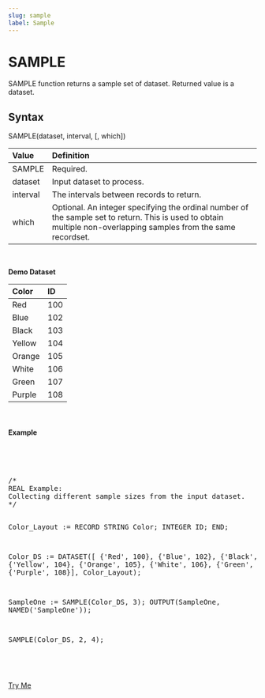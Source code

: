 ```yaml
---
slug: sample
label: Sample
---
```


# SAMPLE

SAMPLE function returns a sample set of dataset. Returned value is a dataset.

## Syntax

<EclCode>
SAMPLE(dataset, interval, [, which])
<EclCode>

| Value    | Definition                                                                                                                                                       |
| :------- | :--------------------------------------------------------------------------------------------------------------------------------------------------------------- |
| SAMPLE   | Required.                                                                                                                                                        |
| dataset  | Input dataset to process.                                                                                                                                        |
| interval | The intervals between records to return.                                                                                                                         |
| which    | Optional. An integer specifying the ordinal number of the sample set to return. This is used to obtain multiple non-overlapping samples from the same recordset. |

 <br>

**Demo Dataset**

| Color  | ID  |
| :----- | :-- |
| Red    | 100 |
| Blue   | 102 |
| Black  | 103 |
| Yellow | 104 |
| Orange | 105 |
| White  | 106 |
| Green  | 107 |
| Purple | 108 |

<br>

#### Example

<br>
<pre id="SampleExp_1">

<EclCode>
/*
REAL Example:
Collecting different sample sizes from the input dataset.
*/

Color_Layout := RECORD
STRING Color;
INTEGER ID;
END;

Color_DS := DATASET([
{'Red', 100}, {'Blue', 102}, {'Black', 103},
{'Yellow', 104}, {'Orange', 105}, {'White', 106},
{'Green', 107}, {'Purple', 108}],
Color_Layout);

SampleOne := SAMPLE(Color_DS, 3);
OUTPUT(SampleOne, NAMED('SampleOne'));

SAMPLE(Color_DS, 2, 4);

<EclCode>

</pre>
<a className="trybutton" href="javascript:OpenECLEditor(['SampleExp_1'])"> Try Me </a>
<EclCode>
